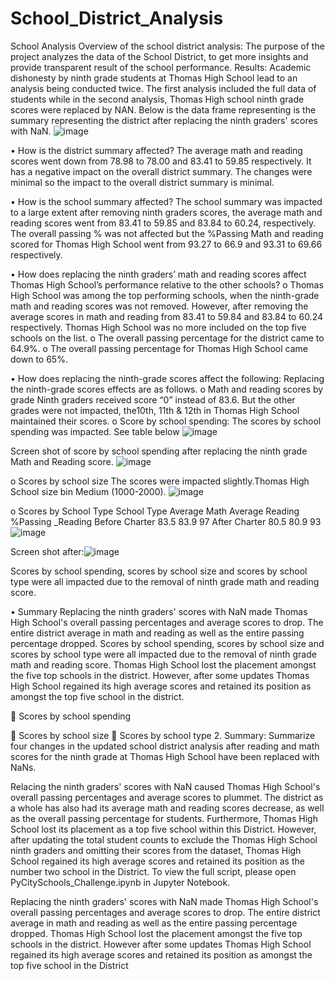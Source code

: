 # School_District_Analysis
School Analysis
Overview of the school district analysis:
The purpose of the project analyzes the data of the School District, to get more insights and provide transparent result of the school performance.
Results: 
Academic dishonesty by ninth grade students at Thomas High School lead to an analysis being conducted twice. The first analysis included the full data of students while in the second analysis, Thomas High school ninth grade scores were replaced by NAN. 
Below is the data frame representing is the summary representing the district after replacing the ninth graders' scores with NaN.
![image](https://user-images.githubusercontent.com/105121697/172470811-fd892d95-9301-4ede-9ebe-b933baa8c633.png)
	
•	How is the district summary affected?
The average math and reading scores went down from 78.98 to 78.00 and 83.41 to 59.85 respectively. It has a negative impact on the overall district summary. The changes were minimal so the impact to the overall district summary is minimal.

•	How is the school summary affected?
The school summary was impacted to a large extent after removing ninth graders scores, the average math and reading scores went from 83.41 to 59.85 and 83.84 to 60.24, respectively. The overall passing % was not affected but the %Passing Math and reading scored for Thomas High School went from 93.27 to 66.9 and 93.31 to 69.66 respectively.

•	How does replacing the ninth graders’ math and reading scores affect Thomas High School’s performance relative to the other schools?
o	Thomas High School was among the top performing schools, when the ninth-grade math and reading scores was not removed. However, after removing the average scores in math and reading from 83.41 to 59.84 and 83.84 to 60.24 respectively. Thomas High School was no more included on the top five schools on the list.
o	The overall passing percentage for the district came to 64.9%.
o	The overall passing percentage for Thomas High School came down to 65%.

•	How does replacing the ninth-grade scores affect the following: Replacing the ninth-grade scores effects are as follows.
o	Math and reading scores by grade
Ninth graders received score “0” instead of 83.6. But the other grades were not impacted, the10th, 11th & 12th in Thomas High School maintained their scores.
o	Score by school spending: The scores by school spending was impacted. See table below
![image](https://user-images.githubusercontent.com/105121697/172473403-212a1d13-dee7-41c2-bf33-c37abfd4be09.png)
	
Screen shot of score by school spending after replacing the ninth grade Math and Reading score.
![image](https://user-images.githubusercontent.com/105121697/172471732-112bc45d-9044-4d32-a0da-b9dcb444fdf3.png)

o	Scores by school size
The scores were impacted slightly.Thomas High School size bin Medium (1000-2000). 
![image](https://user-images.githubusercontent.com/105121697/172474028-b8d11a90-aefd-4811-9196-2b3b868cc0c1.png)
	
o	Scores by School Type
	School Type	Average Math	Average Reading	%Passing _Reading
Before	Charter	83.5	83.9	97
After	Charter	80.5	80.9	93
![image](https://user-images.githubusercontent.com/105121697/172474274-bcf32c73-74c2-40c2-b331-903e6a2f612d.png)

Screen shot after:![image](https://user-images.githubusercontent.com/105121697/172472260-2e9b107a-fb5e-4dc4-91c8-e1c63ec1f0e5.png)

Scores by school spending, scores by school size and scores by school type were all impacted due to the removal of ninth grade math and reading score.

•	Summary
Replacing the ninth graders' scores with NaN made Thomas High School's overall passing percentages and average scores to drop. The entire district average in math and reading as well as the entire passing percentage dropped.
Scores by school spending, scores by school size and scores by school type were all impacted due to the removal of ninth grade math and reading score.
Thomas High School lost the placement amongst the five top schools in the district. However, after some updates Thomas High School regained its high average scores and retained its position as amongst the top five school in the district.



	Scores by school spending

	Scores by school size
	Scores by school type
2.	Summary: Summarize four changes in the updated school district analysis after reading and math scores for the ninth grade at Thomas High School have been replaced with NaNs.

Relacing the ninth graders' scores with NaN caused Thomas High School's overall passing percentages and average scores to plummet. The district as a whole has also had its average math and reading scores decrease, as well as the overall passing percentage for students. Furthermore, Thomas High School lost its placement as a top five school within this District. However, after updating the total student counts to exclude the Thomas High School ninth graders and omitting their scores from the dataset, Thomas High School regained its high average scores and retained its position as the number two school in the District. To view the full script, please open PyCitySchools_Challenge.ipynb in Jupyter Notebook.

Replacing the ninth graders' scores with NaN made Thomas High School's overall passing percentages and average scores to drop. The entire district average in math and reading as well as the entire passing percentage dropped.
Thomas High School lost the placement amongst the five top schools in the district. However after some updates Thomas High School regained its high average scores and retained its position as amongst the top five school in the District
